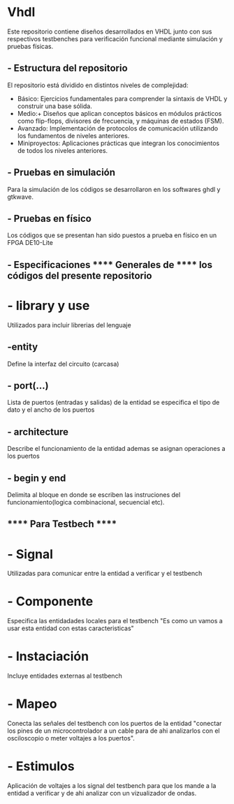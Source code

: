 # Vhdl
Este repositorio contiene diseños desarrollados en VHDL junto con sus respectivos testbenches para verificación funcional mediante simulación y pruebas físicas.

## - Estructura del repositorio

El repositorio está dividido en distintos niveles de complejidad:

- Básico: Ejercicios fundamentales para comprender la sintaxis de VHDL y construir una base sólida.
- Medio:+ Diseños que aplican conceptos básicos en módulos prácticos como flip-flops, divisores de frecuencia, y máquinas de estados (FSM).
- Avanzado: Implementación de protocolos de comunicación utilizando los fundamentos de niveles anteriores.
- Miniproyectos: Aplicaciones prácticas que integran los conocimientos de todos los niveles anteriores.


## - Pruebas en simulación
Para la simulación de los códigos se desarrollaron en los softwares ghdl y gtkwave.

## - Pruebas en físico
Los códigos que se presentan han sido puestos a prueba en físico en un FPGA DE10-Lite

## - Especificaciones **** Generales de **** los códigos del presente repositorio

# - library y use
Utilizados para incluir librerias del lenguaje

## -entity
Define la interfaz del circuito (carcasa)

## - port(...)
Lista de puertos (entradas y salidas) de la entidad se especifica el tipo de dato y el ancho de los puertos

## - architecture
Describe el funcionamiento de la entidad ademas se asignan operaciones a los puertos

## - begin y end
Delimita al bloque en donde se escriben las instruciones del funcionamiento(logica combinacional, secuencial etc).

## **** Para Testbech ****

# - Signal
Utilizadas para comunicar entre la entidad a verificar y el testbench

# - Componente
Especifica las entidadades locales para el testbench "Es como un vamos a usar esta entidad con estas caracteristicas"

# - Instaciación
Incluye entidades externas al testbench

# - Mapeo
Conecta las señales del testbench con los puertos de la entidad "conectar los  pines de un microcontrolador a un cable para de ahi analizarlos con el osciloscopio o meter voltajes a los puertos".

# - Estimulos
Aplicación de voltajes a los signal del testbench para que los mande a la entidad a verificar y de ahi analizar con un vizualizador de ondas.
